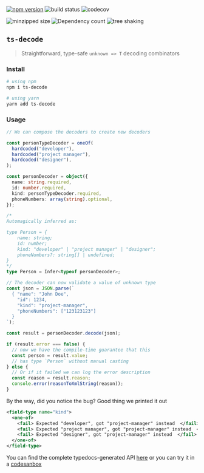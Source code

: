 [![npm version](https://badgen.net/npm/v/ts-decode)](https://www.npmjs.com/package/ts-decode) ![build status](https://badgen.net/github/checks/styfle/packagephobia/main) ![codecov](https://badgen.net/codecov/c/github/ascandone/ts-decode/master)

![minzipped size](https://badgen.net/bundlephobia/minzip/ts-decode@latest) ![Dependency count](https://badgen.net/bundlephobia/dependency-count/ts-decode) ![tree shaking](https://badgen.net/bundlephobia/tree-shaking/ts-decode@latest)

## `ts-decode`

> Straightforward, type-safe `unknown => T` decoding combinators

### Install

```bash
# using npm
npm i ts-decode

# using yarn
yarn add ts-decode
```

### Usage

```ts
// We can compose the decoders to create new decoders

const personTypeDecoder = oneOf(
  hardcoded("developer"),
  hardcoded("project manager"),
  hardcoded("designer"),
);

const personDecoder = object({
  name: string.required,
  id: number.required,
  kind: personTypeDecoder.required,
  phoneNumbers: array(string).optional,
});

/*
Automagically inferred as:

type Person = {
    name: string;
    id: number;
    kind: "developer" | "project manager" | "designer";
    phoneNumbers?: string[] | undefined;
}
*/
type Person = Infer<typeof personDecoder>;

// The decoder can now validate a value of unknown type
const json = JSON.parse(`
  { "name": "John Doe",
    "id": 1234,
    "kind": "project-manager",
    "phoneNumbers": ["123123123"]
  }
`);

const result = personDecoder.decode(json);

if (result.error === false) {
  // now we have the compile-time guarantee that this
  const person = result.value;
  // has type `Person` without manual casting
} else {
  // Or if it failed we can log the error description
  const reason = result.reason;
  console.error(reasonToXmlString(reason));
}
```

By the way, did you notice the bug?
Good thing we printed it out

```xml
<field-type name="kind">
  <one-of>
    <fail> Expected "developer", got "project-manager" instead  </fail>
    <fail> Expected "project manager", got "project-manager" instead  </fail>
    <fail> Expected "designer", got "project-manager" instead  </fail>
  </one-of>
</field-type>
```

You can find the complete typedocs-generated API [here](https://ts-decode.netlify.app/modules.html) or you can try it in a [codesanbox](https://codesandbox.io/s/ts-decode-playground-xw3yb?file=/src/index.ts)
